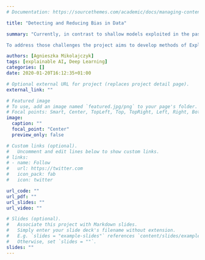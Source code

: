 ```yaml
---
# Documentation: https://sourcethemes.com/academic/docs/managing-content/

title: "Detecting and Reducing Bias in Data"

summary: "Currently, in contrast to shallow models exploited in the past, most deep learning systems extract features automatically, and to do that, they tend to rely on a huge amount of labeled data. Whereas the quality of dataset used to train neural networks has a huge impact on the models’ performance, those datasets are often noisy, biased and sometimes even contain incorrectly labeled samples. Moreover, deep neural networks (DNNs) are black-box models that usually have tens of layers with millions of parameters, and very complex latent space, which make their decisions very hard to interpret. Such fragile models are increasingly used to solve very sensitive and critical tasks. Therefore, the demand for a clear reasoning and correct decision is very high, especially when DNNs are used in transportation (autonomous cars), in healthcare, for legal systems, finances, and military. 

To address those challenges the project aims to develop methods of Explainable Artificial Intelligence (XAI) which might help to uncover and reduce the problem of bias in data. The project involves investigation and integration of explainability into new and existing Artificial Intelligence systems, and mostly focuses on Deep Neural Networks in the field of Computer Vision. One of the ways of categorizing XAI methods is to divide them into local and global explanations. Local analysis aims to explain a single prediction of a model, whereas a global one tries to explain how the whole model works in general. The project aims to develop novel methods of both local and global explainability to help explain deep neural network-based systems in order to justify them, to control their reasoning process, and to discover new knowledge."

authors: [Agnieszka Mikolajczyk]
tags: [explainable AI, Deep Learning]
categories: []
date: 2020-01-20T16:12:35+01:00

# Optional external URL for project (replaces project detail page).
external_link: ""

# Featured image
# To use, add an image named `featured.jpg/png` to your page's folder.
# Focal points: Smart, Center, TopLeft, Top, TopRight, Left, Right, BottomLeft, Bottom, BottomRight.
image:
  caption: ""
  focal_point: "Center"
  preview_only: false

# Custom links (optional).
#   Uncomment and edit lines below to show custom links.
# links:
# - name: Follow
#   url: https://twitter.com
#   icon_pack: fab
#   icon: twitter

url_code: ""
url_pdf: ""
url_slides: ""
url_video: ""

# Slides (optional).
#   Associate this project with Markdown slides.
#   Simply enter your slide deck's filename without extension.
#   E.g. `slides = "example-slides"` references `content/slides/example-slides.md`.
#   Otherwise, set `slides = ""`.
slides: ""
---
```

